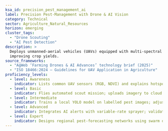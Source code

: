 ```yaml
---
ksa_id: precision_pest_management_ai
label: Precision Pest-Management with Drone & AI Vision
category: Technical
sector: Agriculture_Natural_Resources
horizon: emerging
cluster_tags:
  - "Drone Scouting"
  - "AI Pest Detection"
description: >
  Deploys unmanned-aerial vehicles (UAVs) equipped with multi-spectral cameras and on-device computer-vision models to detect pest outbreaks and trigger site-specific pesticide application, reducing chemical load and
  improving crop yields.
source_frameworks:
  - "AgWeb ‘Farming Drones & AI Advances’ technology brief (2025)"
  - "ISO 18466:2024 – Guidelines for UAV Application in Agriculture"
proficiency_levels:
  - level: Awareness
    indicator: Lists common UAV sensors (RGB, NDVI) and explains hotspot mapping.
  - level: Basic
    indicator: Flies automated scout mission; uploads imagery to cloud model; verifies pest heat-map overlay.
  - level: Intermediate
    indicator: Trains a local YOLO model on labelled pest images; adjusts flight altitude and overlap for 3 cm/px resolution.
  - level: Advanced
    indicator: Integrates AI alerts with variable-rate sprayer; validates reduction in pesticide per hectare; complies with aviation & crop-protection regs.
  - level: Expert
    indicator: Designs regional pest-forecasting networks using swarm drones and edge inference; publishes IPM (Integrated Pest Management) impact studies.
---
```


